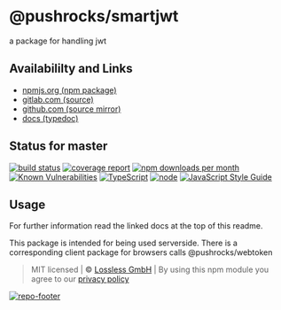 # @pushrocks/smartjwt
a package for handling jwt

## Availabililty and Links
* [npmjs.org (npm package)](https://www.npmjs.com/package/@pushrocks/smartjwt)
* [gitlab.com (source)](https://gitlab.com/pushrocks/smartjwt)
* [github.com (source mirror)](https://github.com/pushrocks/smartjwt)
* [docs (typedoc)](https://pushrocks.gitlab.io/smartjwt/)

## Status for master
[![build status](https://gitlab.com/pushrocks/smartjwt/badges/master/build.svg)](https://gitlab.com/pushrocks/smartjwt/commits/master)
[![coverage report](https://gitlab.com/pushrocks/smartjwt/badges/master/coverage.svg)](https://gitlab.com/pushrocks/smartjwt/commits/master)
[![npm downloads per month](https://img.shields.io/npm/dm/@pushrocks/smartjwt.svg)](https://www.npmjs.com/package/@pushrocks/smartjwt)
[![Known Vulnerabilities](https://snyk.io/test/npm/@pushrocks/smartjwt/badge.svg)](https://snyk.io/test/npm/@pushrocks/smartjwt)
[![TypeScript](https://img.shields.io/badge/TypeScript->=%203.x-blue.svg)](https://nodejs.org/dist/latest-v10.x/docs/api/)
[![node](https://img.shields.io/badge/node->=%2010.x.x-blue.svg)](https://nodejs.org/dist/latest-v10.x/docs/api/)
[![JavaScript Style Guide](https://img.shields.io/badge/code%20style-prettier-ff69b4.svg)](https://prettier.io/)

## Usage

For further information read the linked docs at the top of this readme.

This package is intended for being used serverside. There is a corresponding client package for browsers calls @pushrocks/webtoken

> MIT licensed | **&copy;** [Lossless GmbH](https://lossless.gmbh)
| By using this npm module you agree to our [privacy policy](https://lossless.gmbH/privacy.html)

[![repo-footer](https://pushrocks.gitlab.io/assets/repo-footer.svg)](https://maintainedby.lossless.com)
